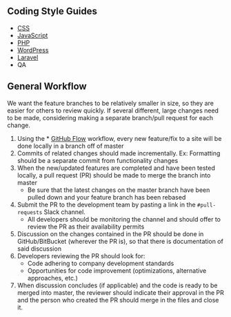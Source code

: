 ## Coding Style Guides

* [CSS](coding-standards/css)
* [JavaScript](coding-standards/js)
* [PHP](coding-standards/php)
* [WordPress](frameworks/wordpress)
* [Laravel](frameworks/laravel)
* QA


## General Workflow

We want the feature branches to be relatively smaller in size, so they are easier for others to review quickly. If several different, large changes need to be made, considering making a separate branch/pull request for each change.

1. Using the * [GitHub Flow](https://guides.github.com/introduction/flow/) workflow, every new feature/fix to a site will be done locally in a branch off of master
2. Commits of related changes should made incrementally. Ex: Formatting should be a separate commit from functionality changes
3. When the new/updated features are completed and have been tested locally, a pull request (PR) should be made to merge the branch into master
	- Be sure that the latest changes on the master branch have been pulled down and your feature branch has been rebased
4. Submit the PR to the development team by pasting a link in the `#pull-requests` Slack channel.
	- All developers should be monitoring the channel and should offer to review the PR as their availability permits
5. Discussion on the changes contained in the PR should be done in GitHub/BitBucket (wherever the PR is), so that there is documentation of said discussion
6. Developers reviewing the PR should look for:
	- Code adhering to company development standards
	- Opportunities for code improvement (optimizations, alternative approaches, etc.)
7. When discussion concludes (if applicable) and the code is ready to be merged into master, the reviewer should indicate their approval in the PR and the person who created the PR should merge in the files and close it.


